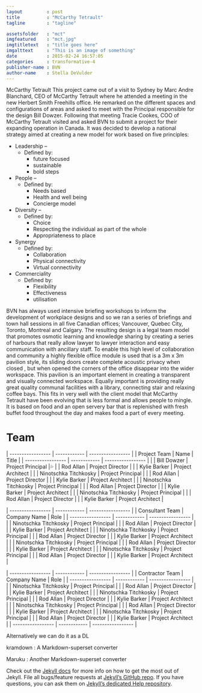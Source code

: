 ```yaml
---
layout         : post
title          : "McCarthy Tetrault"
tagline        : "tagline"

assetsfolder   : "mct"
imgfeatured    : "mct.jpg"
imgtitletext   : "title goes here"
imgalttext     : "This is an image of something"
date           : 2015-02-24 16:57:05
categories     : transformative-4
publisher-name : BVN
author-name    : Stella DeVulder
---
```


McCarthy Tetrault
This project came out of a visit to Sydney by Marc Andre Blanchard, CEO of McCarthy Tetrault where he attended a meeting in the new Herbert Smith Freehills office.  He remarked on the different spaces and configurations of areas and asked to meet with the Principal responsible for the design Bill Dowzer.  Following that meeting Tracie Cookes, COO of McCarthy Tetrault visited and asked BVN to submit a project for their expanding operation in Canada.
It was decided to develop a national strategy aimed at creating a new model for work based on five principles:

* Leadership –
    * Defined by:
        * future focused
        * sustainable
        * bold steps
* People –
    * Defined by:
        * Needs based
        * Health and well being
        * Concierge model
* Diversity –
    * Defined by:
        * Choice
        * Respecting the individual as part of the whole
        * Appropriateness to place
* Synergy
    * Defined by:
        * Collaboration
        * Physical connectivity
        * Virtual connectivity
* Commerciality
    * Defined by:
        * Flexibility
        * Effectiveness
        * utilisation

BVN has always used intensive briefing workshops to inform the development of workplace designs and so we ran a series of briefings and town hall sessions in all five Canadian offices; Vancouver, Quebec City, Toronto, Montreal and Calgary.  The resulting design is a legal team model that promotes osmotic learning and knowledge sharing by creating a series of harbours that really allow lawyer to lawyer interaction and easy communication with ancillary staff.
 To enable this high level of collaboration and community a highly flexible office module is used that is a 3m x 3m pavilion style, its sliding doors create complete acoustic privacy when closed , but when opened the corners of the office disappear into the wider workspace.  This pavilion is an important element in creating a transparent and visually connected workspace.
Equally important is providing really great quality communal facilities with a library, connecting stair and relaxing coffee bays. This fits in very well with the client model that McCarthy Tetrault have been evolving that is less formal and allows people to mingle.  It is based on food and an open servery bar that is replenished with fresh buffet food throughout the day and makes food a part of every meeting. 



# Team #

| ----------------- | ------------          | ----------------- |
| Project Team      | Name                  | Title             |
| ----------------- | ------------          | ----------------- |
|                   | Bill Dowzer | Project Principal |:sweat_drops:
|                   | Rod Allan             | Project Director  |
|                   | Kylie Barker          | Project Architect |
|                   | Ninotschka Titchkosky | Project Principal |
|                   | Rod Allan             | Project Director  |
|                   | Kylie Barker          | Project Architect |
|                   | Ninotschka Titchkosky | Project Principal |
|                   | Rod Allan             | Project Director  |
|                   | Kylie Barker          | Project Architect |
|                   | Ninotschka Titchkosky | Project Principal |
|                   | Rod Allan             | Project Director  |
|                   | Kylie Barker          | Project Architect |


| ----------------- | ------------          | ----------------- |
| Consultant Team   | Company Name          | Role              |
| ----------------- | ------------          | ----------------- |
|                   | Ninotschka Titchkosky | Project Principal |
|                   | Rod Allan             | Project Director  |
|                   | Kylie Barker          | Project Architect |
|                   | Ninotschka Titchkosky | Project Principal |
|                   | Rod Allan             | Project Director  |
|                   | Kylie Barker          | Project Architect |
|                   | Ninotschka Titchkosky | Project Principal |
|                   | Rod Allan             | Project Director  |
|                   | Kylie Barker          | Project Architect |
|                   | Ninotschka Titchkosky | Project Principal |
|                   | Rod Allan             | Project Director  |
|                   | Kylie Barker          | Project Architect |

| ----------------- | ------------          | ----------------- |
| Contractor Team   | Company Name          | Role              |
| ----------------- | ------------          | ----------------- |
|                   | Ninotschka Titchkosky | Project Principal |
|                   | Rod Allan             | Project Director  |
|                   | Kylie Barker          | Project Architect |
|                   | Ninotschka Titchkosky | Project Principal |
|                   | Rod Allan             | Project Director  |
|                   | Kylie Barker          | Project Architect |
|                   | Ninotschka Titchkosky | Project Principal |
|                   | Rod Allan             | Project Director  |
|                   | Kylie Barker          | Project Architect |
|                   | Ninotschka Titchkosky | Project Principal |
|                   | Rod Allan             | Project Director  |
|                   | Kylie Barker          | Project Architect |
| ----------------- | ------------          | ----------------- |

Alternatively we can do it as a DL

kramdown
: A Markdown-superset converter

Maruku
:     Another Markdown-superset converter

Check out the [Jekyll docs][jekyll] for more info on how to get the most out of Jekyll. File all bugs/feature requests at [Jekyll’s GitHub repo][jekyll-gh]. If you have questions, you can ask them on [Jekyll’s dedicated Help repository][jekyll-help].

[jekyll]:      http://jekyllrb.com
[jekyll-gh]:   https://github.com/jekyll/jekyll
[jekyll-help]: https://github.com/jekyll/jekyll-help
